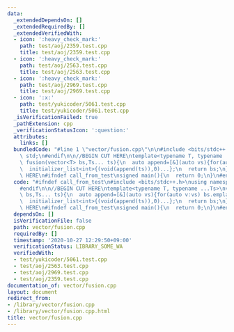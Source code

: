 ```yaml
---
data:
  _extendedDependsOn: []
  _extendedRequiredBy: []
  _extendedVerifiedWith:
  - icon: ':heavy_check_mark:'
    path: test/aoj/2359.test.cpp
    title: test/aoj/2359.test.cpp
  - icon: ':heavy_check_mark:'
    path: test/aoj/2563.test.cpp
    title: test/aoj/2563.test.cpp
  - icon: ':heavy_check_mark:'
    path: test/aoj/2969.test.cpp
    title: test/aoj/2969.test.cpp
  - icon: ':x:'
    path: test/yukicoder/5061.test.cpp
    title: test/yukicoder/5061.test.cpp
  _isVerificationFailed: true
  _pathExtension: cpp
  _verificationStatusIcon: ':question:'
  attributes:
    links: []
  bundledCode: "#line 1 \"vector/fusion.cpp\"\n\n#include <bits/stdc++.h>\nusing namespace\
    \ std;\n#endif\n\n//BEGIN CUT HERE\ntemplate<typename T, typename ...Ts>\nvector<T>\
    \ fusion(vector<T> bs,Ts... ts){\n  auto append=[&](auto vs){for(auto v:vs) bs.emplace_back(v);};\n\
    \  initializer_list<int>{(void(append(ts)),0)...};\n  return bs;\n}\n//END CUT\
    \ HERE\n#ifndef call_from_test\nsigned main(){\n  return 0;\n}\n#endif\n"
  code: "#ifndef call_from_test\n#include <bits/stdc++.h>\nusing namespace std;\n\
    #endif\n\n//BEGIN CUT HERE\ntemplate<typename T, typename ...Ts>\nvector<T> fusion(vector<T>\
    \ bs,Ts... ts){\n  auto append=[&](auto vs){for(auto v:vs) bs.emplace_back(v);};\n\
    \  initializer_list<int>{(void(append(ts)),0)...};\n  return bs;\n}\n//END CUT\
    \ HERE\n#ifndef call_from_test\nsigned main(){\n  return 0;\n}\n#endif\n"
  dependsOn: []
  isVerificationFile: false
  path: vector/fusion.cpp
  requiredBy: []
  timestamp: '2020-10-27 12:29:50+09:00'
  verificationStatus: LIBRARY_SOME_WA
  verifiedWith:
  - test/yukicoder/5061.test.cpp
  - test/aoj/2563.test.cpp
  - test/aoj/2969.test.cpp
  - test/aoj/2359.test.cpp
documentation_of: vector/fusion.cpp
layout: document
redirect_from:
- /library/vector/fusion.cpp
- /library/vector/fusion.cpp.html
title: vector/fusion.cpp
---
```

